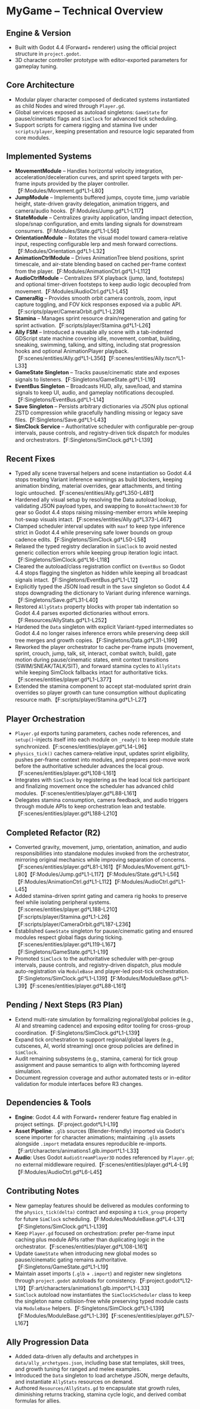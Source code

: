 # MyGame – Technical Overview

## Engine & Version
- Built with Godot 4.4 (Forward+ renderer) using the official project structure in `project.godot`.
- 3D character controller prototype with editor-exported parameters for gameplay tuning.

## Core Architecture
- Modular player character composed of dedicated systems instantiated as child Nodes and wired through `Player.gd`.
- Global services exposed as autoload singletons: `GameState` for pause/cinematic flags and `SimClock` for advanced tick scheduling.
- Support scripts for camera rigging and stamina live under `scripts/player`, keeping presentation and resource logic separated from core modules.

## Implemented Systems
- **MovementModule** – Handles horizontal velocity integration, acceleration/deceleration curves, and sprint speed targets with per-frame inputs provided by the player controller.【F:Modules/Movement.gd†L1-L80】
- **JumpModule** – Implements buffered jumps, coyote time, jump variable height, state-driven gravity delegation, animation triggers, and camera/audio hooks.【F:Modules/Jump.gd†L1-L117】
- **StateModule** – Centralizes gravity application, landing impact detection, slope/snap configuration, and emits landing signals for downstream consumers.【F:Modules/State.gd†L1-L56】
- **OrientationModule** – Rotates the visual model toward camera-relative input, respecting configurable lerp and mesh forward corrections.【F:Modules/Orientation.gd†L1-L32】
- **AnimationCtrlModule** – Drives AnimationTree blend positions, sprint timescale, and air-state blending based on cached per-frame context from the player.【F:Modules/AnimationCtrl.gd†L1-L112】
- **AudioCtrlModule** – Centralizes SFX playback (jump, land, footsteps) and optional timer-driven footsteps to keep audio logic decoupled from movement.【F:Modules/AudioCtrl.gd†L1-L45】
- **CameraRig** – Provides smooth orbit camera controls, zoom, input capture toggling, and FOV kick responses exposed via a public API.【F:scripts/player/CameraOrbit.gd†L1-L236】
- **Stamina** – Manages sprint resource drain/regeneration and gating for sprint activation.【F:scripts/player/Stamina.gd†L1-L26】
- **Ally FSM** – Introduced a reusable ally scene with a tab-indented GDScript state machine covering idle, movement, combat, building, sneaking, swimming, talking, and sitting, including stat progression hooks and optional AnimationPlayer playback.【F:scenes/entities/Ally.gd†L1-L356】【F:scenes/entities/Ally.tscn†L1-L33】
- **GameState Singleton** – Tracks pause/cinematic state and exposes signals to listeners.【F:Singletons/GameState.gd†L1-L19】
- **EventBus Singleton** – Broadcasts HUD, ally, save/load, and stamina signals to keep UI, audio, and gameplay notifications decoupled.【F:Singletons/EventBus.gd†L1-L14】
- **Save Singleton** – Persists arbitrary dictionaries via JSON plus optional ZSTD compression while gracefully handling missing or legacy save files.【F:Singletons/Save.gd†L1-L43】
- **SimClock Service** – Authoritative scheduler with configurable per-group intervals, pause controls, and registry-driven tick dispatch for modules and orchestrators.【F:Singletons/SimClock.gd†L1-L139】

## Recent Fixes
- Typed ally scene traversal helpers and scene instantiation so Godot 4.4 stops treating Variant inference warnings as build blockers, keeping animation binding, material overrides, gear attachments, and tinting logic untouched.【F:scenes/entities/Ally.gd†L350-L481】
- Hardened ally visual setup by resolving the Data autoload lookup, validating JSON payload types, and swapping to `BoneAttachment3D` for gear so Godot 4.4 stops raising missing-member errors while keeping hot-swap visuals intact.【F:scenes/entities/Ally.gd†L373-L467】
- Clamped scheduler interval updates with `maxf` to keep type inference strict in Godot 4.4 while preserving safe lower bounds on group cadence edits.【F:Singletons/SimClock.gd†L50-L58】
- Relaxed the typed registry declaration in `SimClock` to avoid nested generic collection errors while keeping group iteration logic intact.【F:Singletons/SimClock.gd†L16-L118】
- Cleared the autoload/class registration conflict on `EventBus` so Godot 4.4 stops flagging the singleton as hidden while keeping all broadcast signals intact.【F:Singletons/EventBus.gd†L1-L12】
- Explicitly typed the JSON load result in the `Save` singleton so Godot 4.4 stops downgrading the dictionary to Variant during inference warnings.【F:Singletons/Save.gd†L31-L40】
- Restored `AllyStats` property blocks with proper tab indentation so Godot 4.4 parses exported dictionaries without errors.【F:Resources/AllyStats.gd†L1-L252】
- Hardened the `Data` singleton with explicit Variant-typed intermediates so Godot 4.4 no longer raises inference errors while preserving deep skill tree merges and growth copies.【F:Singletons/Data.gd†L31-L199】
- Reworked the player orchestrator to cache per-frame inputs (movement, sprint, crouch, jump, talk, sit, interact, combat switch, build), gate motion during pause/cinematic states, emit context transitions (SWIM/SNEAK/TALK/SIT), and forward stamina cycles to `AllyStats` while keeping SimClock fallbacks intact for authoritative ticks.【F:scenes/entities/player.gd†L1-L377】
- Extended the stamina component to accept stat-modulated sprint drain overrides so player growth can tune consumption without duplicating resource math.【F:scripts/player/Stamina.gd†L1-L27】


## Player Orchestration
- `Player.gd` exports tuning parameters, caches node references, and `setup()`-injects itself into each module on `_ready()` to keep module state synchronized.【F:scenes/entities/player.gd†L14-L96】
- `physics_tick()` caches camera-relative input, updates sprint eligibility, pushes per-frame context into modules, and prepares post-move work before the authoritative scheduler advances the local group.【F:scenes/entities/player.gd†L108-L161】
- Integrates with `SimClock` by registering as the lead local tick participant and finalizing movement once the scheduler has advanced child modules.【F:scenes/entities/player.gd†L88-L161】
- Delegates stamina consumption, camera feedback, and audio triggers through module APIs to keep orchestration lean and testable.【F:scenes/entities/player.gd†L188-L210】

## Completed Refactor (R2)
- Converted gravity, movement, jump, orientation, animation, and audio responsibilities into standalone modules invoked from the orchestrator, mirroring original mechanics while improving separation of concerns.【F:scenes/entities/player.gd†L81-L161】【F:Modules/Movement.gd†L1-L80】【F:Modules/Jump.gd†L1-L117】【F:Modules/State.gd†L1-L56】【F:Modules/AnimationCtrl.gd†L1-L112】【F:Modules/AudioCtrl.gd†L1-L45】
- Added stamina-driven sprint gating and camera rig hooks to preserve feel while isolating peripheral systems.【F:scenes/entities/player.gd†L188-L210】【F:scripts/player/Stamina.gd†L1-L26】【F:scripts/player/CameraOrbit.gd†L187-L236】
- Established `GameState` singleton for pause/cinematic gating and ensured modules respect global flags during ticking.【F:scenes/entities/player.gd†L119-L167】【F:Singletons/GameState.gd†L1-L19】
- Promoted `SimClock` to the authoritative scheduler with per-group intervals, pause controls, and registry-driven dispatch, plus module auto-registration via `ModuleBase` and player-led post-tick orchestration.【F:Singletons/SimClock.gd†L1-L139】【F:Modules/ModuleBase.gd†L1-L39】【F:scenes/entities/player.gd†L88-L161】

## Pending / Next Steps (R3 Plan)
- Extend multi-rate simulation by formalizing regional/global policies (e.g., AI and streaming cadence) and exposing editor tooling for cross-group coordination.【F:Singletons/SimClock.gd†L1-L139】
- Expand tick orchestration to support regional/global layers (e.g., cutscenes, AI, world streaming) once group policies are defined in `SimClock`.
- Audit remaining subsystems (e.g., stamina, camera) for tick group assignment and pause semantics to align with forthcoming layered simulation.
- Document regression coverage and author automated tests or in-editor validation for module interfaces before R3 changes.

## Dependencies & Tools
- **Engine**: Godot 4.4 with Forward+ renderer feature flag enabled in project settings.【F:project.godot†L1-L19】
- **Asset Pipeline**: `.glb` sources (Blender-friendly) imported via Godot's scene importer for character animations; maintaining `.glb` assets alongside `.import` metadata ensures reproducible re-imports.【F:art/characters/animations1.glb.import†L1-L33】
- **Audio**: Uses Godot `AudioStreamPlayer3D` nodes referenced by `Player.gd`; no external middleware required.【F:scenes/entities/player.gd†L4-L9】【F:Modules/AudioCtrl.gd†L6-L45】

## Contributing Notes
- New gameplay features should be delivered as modules conforming to the `physics_tick(delta)` contract and exposing a `tick_group` property for future `SimClock` scheduling.【F:Modules/ModuleBase.gd†L4-L31】【F:Singletons/SimClock.gd†L1-L139】
- Keep `Player.gd` focused on orchestration: prefer per-frame input caching plus module APIs rather than duplicating logic in the orchestrator.【F:scenes/entities/player.gd†L108-L161】
- Update `GameState` when introducing new global modes so pause/cinematic gating remains authoritative.【F:Singletons/GameState.gd†L1-L19】
- Maintain asset imports (`.glb` + `.import`) and register new singletons through `project.godot` autoloads for consistency.【F:project.godot†L12-L19】【F:art/characters/animations1.glb.import†L1-L33】
- `SimClock` autoload now instantiates the `SimClockScheduler` class to keep the singleton name collision-free while preserving typed module casts via `ModuleBase` helpers.【F:Singletons/SimClock.gd†L1-L139】【F:Modules/ModuleBase.gd†L1-L39】【F:scenes/entities/player.gd†L57-L167】

## Ally Progression Data
- Added data-driven ally defaults and archetypes in `data/ally_archetypes.json`, including base stat templates, skill trees, and growth tuning for ranged and melee examples.
- Introduced the `Data` singleton to load archetype JSON, merge defaults, and instantiate `AllyStats` resources on demand.
- Authored `Resources/AllyStats.gd` to encapsulate stat growth rules, diminishing returns tracking, stamina cycle logic, and derived combat formulas for allies.

